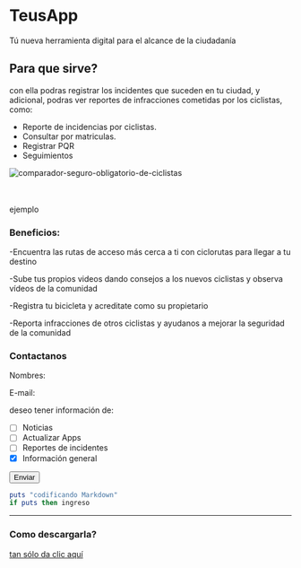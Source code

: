
# TeusApp
Tú nueva herramienta digital para el alcance de la ciudadanía
## Para que sirve?
con ella podras registrar los incidentes que suceden en tu ciudad, y adicional, podras ver reportes de infracciones cometidas por los
ciclistas, como:

* Reporte de incidencias por ciclistas.
* Consultar por matriculas.
* Registrar PQR
* Seguimientos

![comparador-seguro-obligatorio-de-ciclistas](https://user-images.githubusercontent.com/42304733/44003177-3e3cd18a-9e14-11e8-891c-4013e51ecf21.png)

<br>
<br>
ejemplo

### Beneficios:

-Encuentra las rutas de acceso más cerca a ti con ciclorutas para llegar a tu destino

-Sube tus propios videos dando consejos a los nuevos ciclistas y observa vídeos de la comunidad 

-Registra tu bicicleta y acreditate como su propietario

-Reporta infracciones de otros ciclistas y ayudanos a mejorar la seguridad de la comunidad

### Contactanos

Nombres: 

E-mail:

deseo tener información de:

- [ ] Noticias
- [ ] Actualizar Apps
- [ ] Reportes de incidentes
- [x] Información general

<button class="button-save large">Enviar</button>


``` Ruby
puts "codificando Markdown"
if puts then ingreso
```

-------------------------------------------------------------------------------------------------
### Como descargarla?
[tan sólo da clic aquí](https://www.microsoft.com/en-us/windows/windows-10-apps)
